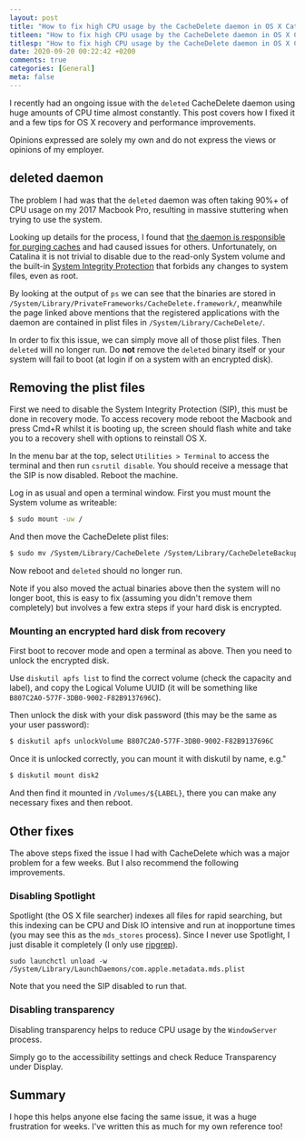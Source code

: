 ```yaml
---
layout: post
title: "How to fix high CPU usage by the CacheDelete daemon in OS X Catalina"
titleen: "How to fix high CPU usage by the CacheDelete daemon in OS X Catalina"
titlesp: "How to fix high CPU usage by the CacheDelete daemon in OS X Catalina"
date: 2020-09-20 00:22:42 +0200
comments: true
categories: [General]
meta: false
---
```


I recently had an ongoing issue with the `deleted` CacheDelete daemon
using huge amounts of CPU time almost constantly. This post covers how I
fixed it and a few tips for OS X recovery and performance improvements.

<!--more-->

Opinions expressed are solely my own and do not express the views or opinions of my employer.

## deleted daemon

The problem I had was that the `deleted` daemon was often taking 90%+ of
CPU usage on my 2017 Macbook Pro, resulting in massive stuttering when trying to use the
system.

Looking up details for the process, I found that [the daemon is
responsible for purging caches](https://apple.stackexchange.com/questions/254810/what-is-the-deleted-daemon-in-macos)
and had caused issues for others. Unfortunately, on Catalina it is not
trivial to disable due to the read-only System volume and the built-in
[System Integrity Protection](https://support.apple.com/en-us/HT204899)
that forbids any changes to system files, even as root.

By looking at the output of `ps` we can see that the binaries are stored
in `/System/Library/PrivateFrameworks/CacheDelete.framework/`, meanwhile
the page linked above mentions that the registered applications with the
daemon are contained in plist files in `/System/Library/CacheDelete/`.

In order to fix this issue, we can simply move all of those plist files.
Then `deleted` will no longer run. Do __not__ remove the `deleted`
binary itself or your system will fail to boot (at login if on a system
with an encrypted disk).

## Removing the plist files

First we need to disable the System Integrity Protection (SIP), this must be
done in recovery mode. To access recovery mode reboot the Macbook and
press Cmd+R whilst it is booting up, the screen should flash white and
take you to a recovery shell with options to reinstall OS X.

In the menu bar at the top, select `Utilities > Terminal` to access the
terminal and then run `csrutil disable`. You should receive a message
that the SIP is now disabled. Reboot the machine.

Log in as usual and open a terminal window. First you must mount the
System volume as writeable:

```bash
$ sudo mount -uw /
```

And then move the CacheDelete plist files:

```bash
$ sudo mv /System/Library/CacheDelete /System/Library/CacheDeleteBackup
```

Now reboot and `deleted` should no longer run.

Note if you also moved
the actual binaries above then the system will no longer boot, this is
easy to fix (assuming you didn't remove them completely) but involves a
few extra steps if your hard disk is encrypted.

### Mounting an encrypted hard disk from recovery

First boot to recover mode and open a terminal as above. Then you need to unlock the encrypted disk.

Use `diskutil apfs list` to find the correct volume (check the capacity
and label), and copy the Logical Volume UUID (it will be something like
`B807C2A0-577F-3DB0-9002-F82B9137696C`).

Then unlock the disk with your disk password (this may be the same as
your user password):

```bash
$ diskutil apfs unlockVolume B807C2A0-577F-3DB0-9002-F82B9137696C
```

Once it is unlocked correctly, you can mount it with diskutil by name,
e.g."

```bash
$ diskutil mount disk2
```

And then find it mounted in `/Volumes/${LABEL}`, there you can make any
necessary fixes and then reboot.

## Other fixes

The above steps fixed the issue I had with CacheDelete which was a
major problem for a few weeks. But I also recommend the following
improvements.

### Disabling Spotlight

Spotlight (the OS X file searcher) indexes all files for rapid
searching, but this indexing can be CPU and Disk IO intensive and run at
inopportune times (you may see this as the `mds_stores` process). Since I never use Spotlight, I just disable it
completely (I only use [ripgrep](https://github.com/BurntSushi/ripgrep)).

```
sudo launchctl unload -w /System/Library/LaunchDaemons/com.apple.metadata.mds.plist
```

Note that you need the SIP disabled to run that.

### Disabling transparency

Disabling transparency helps to reduce CPU usage by the `WindowServer`
process.

Simply go to the accessibility settings and check Reduce Transparency
under Display.


## Summary

I hope this helps anyone else facing the same issue, it was a huge
frustration for weeks. I've written this as much for my own reference
too!
